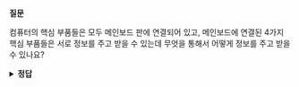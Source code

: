 **질문** 
<!-- 무조건 공백 -->
컴퓨터의 핵심 부품들은 모두 메인보드 판에 연결되어 있고, 메인보드에 연결된 4가지 핵심 부품들은 서로 정보를 주고 받을 수 있는데 무엇을 통해서 어떻게 정보를 주고 받을 수 있나요?
<!-- 무조건 공백 -->
<details>
<summary><b>정답</b></summary>
<!-- summary 아래 한칸 공백 두어야함 -->
<!-- 무조건 한칸 공백 아래에 두고 정답 입력 -->

메인보드 내부에 여러 버스라는 통로가 있기 때문입니다. 이 중 네가지 핵심 부품을 연결하는 시스템 버스를 통해서 서로 정보를 주고받는데, 시스템 버스는 주소를 주고받는 주소 버스, 제어 신호를 주고 받는 제어버스, 명령어와 데이터를 주고 받는 데이터 버스가 있습니다.
</details>